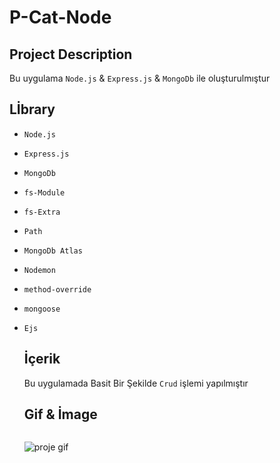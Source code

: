 # P-Cat-Node

## Project Description

Bu uygulama `Node.js` & `Express.js` & `MongoDb` ile oluşturulmıştur

## Lİbrary

- `Node.js`
- `Express.js`
- `MongoDb`
- `fs-Module`
- `fs-Extra`
- `Path`
- `MongoDb Atlas`
- `Nodemon`
- `method-override`
- `mongoose`
- `Ejs`

  ## İçerik

  Bu uygulamada Basit Bir Şekilde `Crud` işlemi yapılmıştır

  ## Gif & İmage

  <img src=''>

  ![proje gif](./public/img/Ekran%20Kaydı%202024-02-25%2003.01.55.gif)
